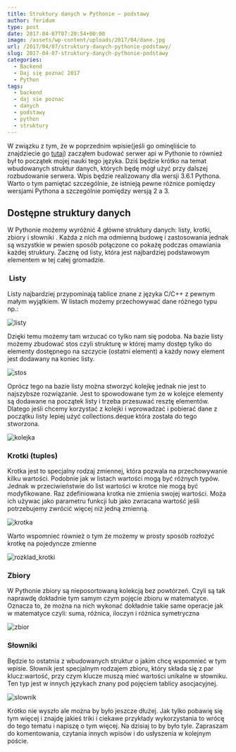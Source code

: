 ```yaml
---
title: Struktury danych w Pythonie – podstawy
author: feridum
type: post
date: 2017-04-07T07:20:54+00:00
image: /assets/wp-content/uploads/2017/04/dane.jpg
url: /2017/04/07/struktury-danych-pythonie-podstawy/
slug: 2017-04-07-struktury-danych-pythonie-podstawy
categories:
  - Backend
  - Daj się poznać 2017
  - Python
tags:
  - backend
  - daj sie poznac
  - danych
  - podstawy
  - python
  - struktury
---
```

W związku z tym, że w poprzednim wpisie(jeśli go ominęliście to znajdziecie go [tutaj][1]) zacząłem budować serwer api w Pythonie to również był to początek mojej nauki tego języka. Dziś będzie krótko na temat wbudowanych struktur danych, których będę mógł użyć przy dalszej rozbudowanie serwera. Wpis będzie realizowany dla wersji 3.6.1 Pythona. Warto o tym pamiętać szczególnie, że istnieją pewne różnice pomiędzy wersjami Pythona a szczególnie pomiędzy wersją 2 a 3.

## Dostępne struktury danych

W Pythonie możemy wyróżnić 4 główne struktury danych: listy, krotki, zbiory i słowniki . Każda z nich ma odmienną budowę i zastosowania jednak są wszystkie w pewien sposób połączone co pokażę podczas omawiania każdej struktury. Zacznę od listy, która jest najbardziej podstawowym elementem w tej całej gromadzie.

###  Listy

Listy najbardziej przypominają tablice znane z języka C/C++ z pewnym małym wyjątkiem. W listach możemy przechowywać dane różnego typu np.:

![listy](/assets/wp-content/uploads/2017/04/2017-04-03-e1491497001852.png)

Dzięki temu możemy tam wrzucać co tylko nam się podoba. Na bazie listy możemy zbudować stos czyli strukturę w której mamy dostęp tylko do elementy dostępnego na szczycie (ostatni element) a każdy nowy element jest dodawany na koniec listy.

![stos](/assets/wp-content/uploads/2017/04/2017-04-03-1-e1491497688591.png)


<span lang="pl">Oprócz tego na bazie listy można stworzyć kolejkę jednak nie jest to najszybsze rozwiązanie. Jest to spowodowane tym że w kolejce elementy są dodawane na początek listy i trzeba przesuwać resztę elementów. Dlatego jeśli chcemy korzystać z kolejki i wprowadzać i pobierać dane z początku listy lepiej użyć</span> <span lang="pl">collections.deque</span> <span lang="pl">która została do tego stworzona.</span>

![kolejka](/assets/wp-content/uploads/2017/04/2017-04-03-2-e1491497025986.png)
&nbsp;

### Krotki (tuples)

<span lang="pl">Krotka jest to specjalny rodzaj zmiennej, kt</span><span lang="en-US">ó</span><span lang="pl">ra pozwala na przechowywanie kilku wartości. Podobnie jak w listach wartości mogą być r</span><span lang="en-US">ó</span><span lang="pl">żnych typ</span><span lang="en-US">ó</span><span lang="pl">w. Jednak w przeciwieństwie do list wartości w krotce nie mogą być modyfikowane. Raz zdefiniowana krotka nie zmienia swojej wartości. Moża ich używac jako parametru funkcji lub jako zwracana wartość jeśli potrzebujemy zwr</span><span lang="en-US">ó</span><span lang="pl">cić więcej niż jedną zmienną. </span>

![krotka](/assets/wp-content/uploads/2017/04/2017-04-06-e1491496844259.png)

<span lang="pl">Warto wspomnieć r</span><span lang="en-US">ó</span><span lang="pl">wnież o tym że możemy w prosty spos</span><span lang="en-US">ó</span><span lang="pl">b rozłożyć krotkę na pojedyncze zmienne</span>

![rozklad_krotki](/assets/wp-content/uploads/2017/04/2017-04-06-2-e1491498125586.png)

### Zbiory

<span lang="pl">W Pythonie zbiory są nieposortowaną kolekcją bez powt</span><span lang="en-US">ó</span><span lang="pl">rzeń. Czyli są tak naprawdę dokładnie tym samym czym pojęcie zbioru w matematyce. Oznacza to, że można na nich wykonać dokładnie takie same operacje jak w matematyce czyli: suma, r</span><span lang="en-US">ó</span><span lang="pl">żnica, iloczyn i r</span><span lang="en-US">ó</span><span lang="pl">żnica symetryczna </span>

![zbior](/assets/wp-content/uploads/2017/04/2017-04-06-3-e1491496948454.png)

### Słowniki

<span lang="pl">Będzie to ostatnia z wbudowanych struktur o jakim chcę wspomnieć w tym wpisie. Słownik jest specjalnym rodzajem zbioru, kt</span><span lang="en-US">ó</span><span lang="pl">ry składa się z par klucz:wartość, przy czym klucze muszą mieć wartości unikalne w słowniku. Ten typ jest w innych językach znany pod pojęciem tablicy asocjacyjnej.</span>

![slownik](/assets/wp-content/uploads/2017/04/2017-04-06-5-e1491496874467.png)
&nbsp;

Krótko nie wyszło ale można by było jeszcze dłużej. Jak tylko pobawię się tym więcej i znajdę jakieś triki i ciekawe przykłady wykorzystania to wrócę do tego tematu i napiszę o tym więcej. Na dzisiaj to by było tyle. Zapraszam do komentowania, czytania innych wpisów i do usłyszenia w kolejnym poście.

 [1]: https://fsgeek.pl/2017/04/04/worktimetable-pora-na-api-w-pythonie/